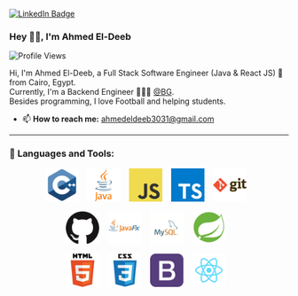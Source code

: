 [![LinkedIn Badge](https://img.shields.io/badge/LinkedIn-Profile-blue?logo=linkedin&style=for-the-badge)](https://www.linkedin.com/in/ahmed-eldeeb-49b195207/)

### Hey 👋🏽, I'm <span>Ahmed El-Deeb</span>

<p>
  <img src="https://komarev.com/ghpvc/?username=EngAhmedElDeeb&style=for-the-badge" alt="Profile Views" />
</p>

Hi, I'm Ahmed El-Deeb, a Full Stack Software Engineer (Java & React JS) 🚀 from Cairo, Egypt.  
Currently, I'm a Backend Engineer 🙍🏽‍♂️ [@BG](https://ebeshara.com/).  
Besides programming, I love Football and helping students.  

- 📫 **How to reach me:** ahmedeldeeb3031@gmail.com  

---

### 🚀 **Languages and Tools:**  

<p align="center">
  <img height="60" src="https://raw.githubusercontent.com/github/explore/master/topics/cpp/cpp.png">&nbsp;&nbsp;&nbsp;
  <img height="60" src="https://raw.githubusercontent.com/github/explore/master/topics/java/java.png">&nbsp;&nbsp;&nbsp;
  <img height="60" src="https://raw.githubusercontent.com/github/explore/master/topics/javascript/javascript.png">&nbsp;&nbsp;&nbsp;
  <img height="60" src="https://raw.githubusercontent.com/github/explore/master/topics/typescript/typescript.png">&nbsp;&nbsp;&nbsp;
  <img height="60" src="https://raw.githubusercontent.com/github/explore/master/topics/git/git.png">&nbsp;&nbsp;&nbsp;
</p>

<p align="center">
  <img height="60" src="https://raw.githubusercontent.com/github/explore/master/topics/github/github.png" >&nbsp;&nbsp;&nbsp;
  <img height="60" src="https://raw.githubusercontent.com/github/explore/master/topics/javafx/javafx.png" >&nbsp;&nbsp;&nbsp;
  <img height="60" src="https://raw.githubusercontent.com/github/explore/master/topics/mysql/mysql.png" >&nbsp;&nbsp;&nbsp;
  <img height="60" src="https://raw.githubusercontent.com/github/explore/master/topics/spring-boot/spring-boot.png" >&nbsp;&nbsp;&nbsp;
</p>

<p align="center">
  <img height="60" src="https://raw.githubusercontent.com/github/explore/master/topics/html/html.png">&nbsp;&nbsp;&nbsp;
  <img height="60" src="https://raw.githubusercontent.com/github/explore/master/topics/css/css.png" >&nbsp;&nbsp;&nbsp;
  <img height="60" src="https://raw.githubusercontent.com/github/explore/master/topics/bootstrap/bootstrap.png" >&nbsp;&nbsp;&nbsp;
  <img height="60" src="https://raw.githubusercontent.com/github/explore/master/topics/react/react.png">&nbsp;&nbsp;&nbsp;
</p>
